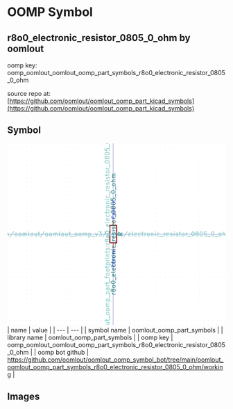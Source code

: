 # OOMP Symbol  
## r8o0_electronic_resistor_0805_0_ohm  by oomlout  
  
oomp key: oomp_oomlout_oomlout_oomp_part_symbols_r8o0_electronic_resistor_0805_0_ohm  
  
source repo at: [https://github.com/oomlout/oomlout_oomp_part_kicad_symbols](https://github.com/oomlout/oomlout_oomp_part_kicad_symbols)  
## Symbol  
  
[![working.png](working_600.png)](working.png)  
| name | value | 
| --- | --- | 
| symbol name | oomlout_oomp_part_symbols | 
| library name | oomlout_oomp_part_symbols | 
| oomp key | oomp_oomlout_oomlout_oomp_part_symbols_r8o0_electronic_resistor_0805_0_ohm | 
| oomp bot github | https://github.com/oomlout/oomlout_oomp_symbol_bot/tree/main/oomlout_oomlout_oomp_part_symbols_r8o0_electronic_resistor_0805_0_ohm/working | 
## Images  
